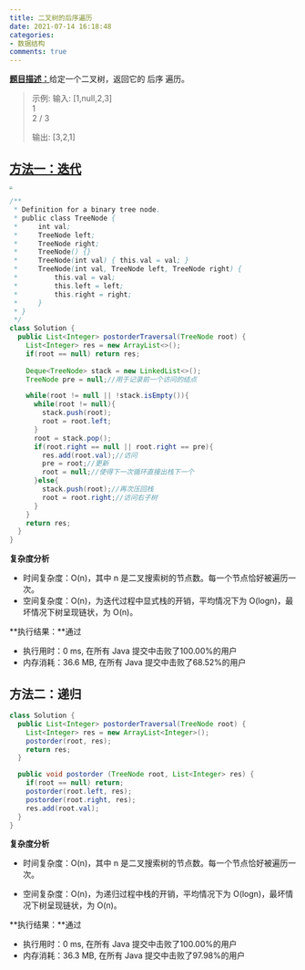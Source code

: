 ```yaml
---
title: 二叉树的后序遍历
date: 2021-07-14 16:18:48
categories:
- 数据结构
comments: true
---
```


[**题目描述：**](https://leetcode-cn.com/problems/binary-tree-postorder-traversal/)给定一个二叉树，返回它的 后序 遍历。

<!-- more -->

> 示例:
> 输入: [1,null,2,3]  
>    1
>     \
>      2
>     /
>    3 
>
> 输出: [3,2,1]



## [方法一：迭代](https://leetcode-cn.com/problems/binary-tree-postorder-traversal/solution/er-cha-shu-de-hou-xu-bian-li-by-leetcode-solution/)

<img src="https://img.youpin.mi-img.com/luban/73jhjgqc6e8_22026080841626251509328.gif" style="zoom: 33%;" />

```java
/**
 * Definition for a binary tree node.
 * public class TreeNode {
 *     int val;
 *     TreeNode left;
 *     TreeNode right;
 *     TreeNode() {}
 *     TreeNode(int val) { this.val = val; }
 *     TreeNode(int val, TreeNode left, TreeNode right) {
 *         this.val = val;
 *         this.left = left;
 *         this.right = right;
 *     }
 * }
 */
class Solution {
  public List<Integer> postorderTraversal(TreeNode root) {
    List<Integer> res = new ArrayList<>();
    if(root == null) return res;
    
    Deque<TreeNode> stack = new LinkedList<>();
    TreeNode pre = null;//用于记录前一个访问的结点

    while(root != null || !stack.isEmpty()){
      while(root != null){
        stack.push(root);
        root = root.left;
      }
      root = stack.pop();
      if(root.right == null || root.right == pre){
        res.add(root.val);//访问
        pre = root;//更新
        root = null;//使得下一次循环直接出栈下一个
      }else{
        stack.push(root);//再次压回栈
        root = root.right;//访问右子树
      }     
    }
    return res;
  }
}
```

**复杂度分析**

- 时间复杂度：O(n)，其中 n 是二叉搜索树的节点数。每一个节点恰好被遍历一次。
- 空间复杂度：O(n)，为迭代过程中显式栈的开销，平均情况下为 O(logn)，最坏情况下树呈现链状，为 O(n)。

**执行结果：**通过 

- 执行用时：0 ms, 在所有 Java 提交中击败了100.00%的用户
- 内存消耗：36.6 MB, 在所有 Java 提交中击败了68.52%的用户



## 方法二：递归

```java
class Solution {
  public List<Integer> postorderTraversal(TreeNode root) {
    List<Integer> res = new ArrayList<Integer>();
    postorder(root, res);
    return res;
  }

  public void postorder (TreeNode root, List<Integer> res) {
    if(root == null) return;
    postorder(root.left, res);
    postorder(root.right, res);
    res.add(root.val);
  }
}
```

**复杂度分析**

- 时间复杂度：O(n)，其中 n 是二叉搜索树的节点数。每一个节点恰好被遍历一次。

- 空间复杂度：O(n)，为递归过程中栈的开销，平均情况下为 O(logn)，最坏情况下树呈现链状，为 O(n)。

**执行结果：**通过 

- 执行用时：0 ms, 在所有 Java 提交中击败了100.00%的用户
- 内存消耗：36.3 MB, 在所有 Java 提交中击败了97.98%的用户
